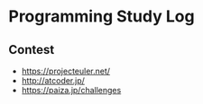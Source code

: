 # Programming Study Log

## Contest

* https://projecteuler.net/
* http://atcoder.jp/
* https://paiza.jp/challenges
